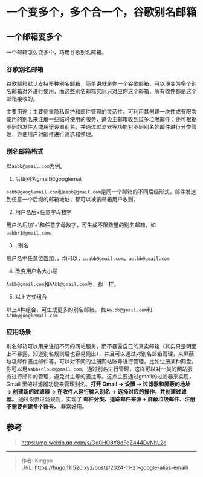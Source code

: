 # 一个变多个，多个合一个，谷歌别名邮箱


<!--more-->

## 一个邮箱变多个

一个邮箱怎么变多个，巧用谷歌别名邮箱。

### 谷歌别名邮箱

谷歌邮箱默认支持多种别名邮箱，简单讲就是你一个谷歌邮箱，可以演变为多个别名邮箱对外进行使用，而这些别名邮箱实际只对应你这个邮箱，所有收件都是这个邮箱接收的。

主要用途：主要侧重隐私保护和邮件管理的灵活性。可利用其创建一次性或有限次使用的别名来注册一些临时使用的服务，避免主邮箱收到过多垃圾邮件；还可根据不同的发件人或用途设置别名，并通过过滤器等功能对不同别名的邮件进行分类管理，方便用户对邮件进行筛选和整理。 

### 别名邮箱格式

以`aabb@gmail.com`为例。

1. 后缀别名gmail和googlemail

`aabb@googlemail.com`和`aabb@gmail.com`是同一个邮箱的不同后缀形式，邮件发送到任意一个后缀的邮箱地址，都可以被该邮箱用户收到。

2. 用户名后+任意字母数字

用户名后加'+'和任意字母数字，可生成不限数量的别名邮箱，如 `aabb+1@gmail.com`。

3.  `.`别名

用户名中任意位置加`.`，均可以，`a.abb@gmail.com`，`aa.bb@gmail.com`

4. 改变用户名大小写

`Aabb@gmail.com`和`AAbb@gmail.com`等，都一样。

5. 以上方式组合

以上4种组合，可生成更多的别名邮箱。 如`Aa.bb@gmail.com`和`Aabb@googlemail.com`

### 应用场景

别名邮箱可以用来注册不同的网站服务，而不暴露自己的真实邮箱（其实只是明面上不暴露，知道别名规则后也容易猜出），并且可以通过对别名邮箱管理，来屏蔽垃圾邮件骚扰邮件等，可以对不同的注册网站账号进行管理，比如注册某种网盘，你可以用`aabb+cloud@gmail.com`，通过别名进行管理，这样可以对一类的网站服务进行邮件的管理，避免对主号的骚扰等。这点主要通过gmail的过滤器来实现，Gmail 里的过滤器功能来管理别名。**打开 Gmail → 设置 → 过滤器和屏蔽的地址 → 创建新的过滤器 → 在收件人这行输入别名 → 选择对应的操作，并创建过滤器。** 通过设置过滤规则，实现了 **邮件分类、追踪邮件来源 + 屏蔽垃圾邮件、注册不需要创建多个账号。** 非常好用。



## 参考

> https://mp.weixin.qq.com/s/Oo0HO8Y8dFgZ444DvNhL2g

---

> 作者: Kingpo  
> URL: https://hugo.111520.xyz/posts/2024-11-21-google-alias-email/  

